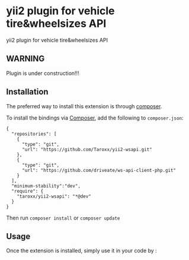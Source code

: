 yii2 plugin for vehicle tire&wheelsizes API
==================================
yii2 plugin for vehicle tire&wheelsizes API

WARNING
-------

Plugin is under construction!!!

Installation
------------

The preferred way to install this extension is through [composer](http://getcomposer.org/download/).


To install the bindings via [Composer](http://getcomposer.org/), add the following to `composer.json`:

```
{
  "repositories": [
    {
      "type": "git",
      "url": "https://github.com/Taroxx/yii2-wsapi.git"
    },
    {
      "type": "git",
      "url": "https://github.com/driveate/ws-api-client-php.git"
    }
  ],
  "minimum-stability":"dev",
  "require": {
    "taroxx/yii2-wsapi": "*@dev"
  }
}

```

Then run `composer install` or `composer update`


Usage
-----

Once the extension is installed, simply use it in your code by  :

